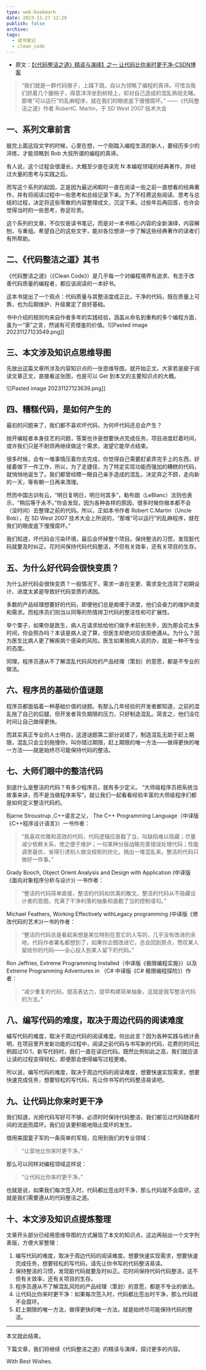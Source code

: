 ```yaml
---
type: web-bookmark
date: 2023-11-27 12:29
publish: false
archive: 
tags:
  - 读书笔记
  - clean_code
---
```

- 原文：[【《代码整洁之道》精读与演绎】之一 让代码比你来时更干净-CSDN博客](https://blog.csdn.net/poem_qianmo/article/details/52079996)

> “我们就是一群代码猴子，上蹿下跳，自以为领略了编程的真谛。可惜当我们抓着几个酸桃子，得意洋洋坐到树枝上，却对自己造成的混乱熟视无睹。那堆“可以运行”的乱麻程序，就在我们的眼皮底下慢慢腐坏。”
 ——《代码整洁之道》作者 RobertC. Martin，于 SD West 2007 技术大会

## 一、系列文章前言

敲完上面这段文字的时候，心里在想，一个刚踏入编程生涯的新人，要经历多少的淬炼，才能领略到 Bob 大叔所谓的编程的真谛。

有人说，这个过程会很漫长，大概至少是在读完 N 本编程领域的经典著作，并经过大量的思考与实践之后。

而写这个系列的起因，正是因为最近闲暇时一直在阅读一些之前一直想看的经典著作，并有将阅读过程中一些思考和总结记录下来。为了不枉费这些阅读、思考与总结的过程，决定将这些零散的内容整理成文，沉淀下来。过些年后再回首，也许会觉得当时的一些思考，弥足珍贵。

这个系列的文章，不仅仅是读书笔记，而是对一本书核心内容的全新演绎，内容解刨，与重组。希望自己的这些文字，能对各位想进一步了解这些经典著作的读者们有所帮助。
## 二、《代码整洁之道》其书

《代码整洁之道》（《Clean Code》）是几乎每一个对编程境界有追求、有志于改善代码质量的编程者，都应该阅读的一本好书。

这本书提出了一个观点：代码质量与其整洁度成正比，干净的代码，既在质量上可靠，也为后期维护、升级奠定了良好基础。

书中介绍的规则均来自作者多年的实践经验，涵盖从命名到重构的多个编程方面，虽为一“家”之言，然诚有可资借鉴的价值。![[Pasted image 20231127123549.png]]
## 三、本文涉及知识点思维导图

先放出这篇文章所涉及内容知识点的一张思维导图，就开始正文。大家若是疲于阅读文章正文，直接看这张图，也是可以 Get 到本文的主要知识点的大概。

![[Pasted image 20231127123639.png]]

## 四、糟糕代码，是如何产生的
最初的问题来了，我们都不喜欢坏代码，为何坏代码还总会产生？

抛开编程者本身技艺的问题，答案也许是想要快点完成任务，项目进度赶着时间，或许我们只是不耐烦再继续做这个需求，渴望它能早点结束。

很多时候，会有一堆事情压着你去完成，你觉得自己需要赶紧弄完手上的东西，好接着做下一件工作，所以，为了走捷径，为了特定实现功能而强加的糟糕的代码，就悄悄地诞生了。我们都曾经瞟一眼自己亲手造成的混乱，决定弃之不顾，走向新的一天，等有朝一日再来清理。

然而中国古训有云，“明日复明日，明日何其多”，勒布朗（LeBlanc）法则也表示，“稍后等于永不。”你会发现，因为各种各样的原因，很多时候你根本都不会（没时间）去整理之前的代码。所以，正如本书作者 Robert C.Martin（Uncle Bob），在 SD West 2007 技术大会上所说的，“那堆“可以运行”的乱麻程序，就在我们的眼皮底下慢慢腐坏。”

我们知道，坏代码会污染环境，最后会坏掉整个项目。保持整洁的习惯，发现脏代码就要及时纠正。花时间保持代码代码整洁，不但有关效率，还有关项目的生存。

## 五、为什么好代码会很快变质？

为什么好代码会很快变质？一般情况下，需求一直在变更、需求变化违背了初期设计、进度太紧是导致好代码变质的诱因。

多数的产品经理想要好的代码，即便他们总是痴缠于进度，他们会奋力的维护进度和需求。而程序员们则当以同等的热情捍卫代码的整洁性和可扩展性。

举个栗子，如果你是医生，病人在请求给给他们做手术前别洗手，因为那会花太多时间，你会照办吗？本该是病人说了算，但医生却绝对应该拒绝遵从。为什么？因为医生比病人更了解疾病个感染的风险。医生如果按病人说的办，就是一种不专业的态度。

同理，程序员遵从不了解混乱代码风险的产品经理（策划）的意愿，都是不专业的做法。
## 六、程序员的基础价值谜题

程序员都面临着一种基础价值的谜题。有那么几年经验的开发者都知道，之前的混乱拖了自己的后腿，但开发者背负期限的压力，只好制造混乱。简言之，他们没花时间让自己做得更快。

而其实真正专业的人士明白，这道谜题第二部分说错了，制造混乱无助于赶上期限，混乱只会立刻拖慢你，叫你错过期限，赶上期限的唯一方法——做得更快的唯一方法——就是始终尽可能保持代码的整洁。

## 七、大师们眼中的整洁代码

到底什么是整洁的代码？有多少程序员，就有多少定义。 “大师级程序员把系统当故事来讲，而不是当做程序来写”。就让我们一起看看经验丰富的大师级程序们都是如何定义整洁代码的。

Bjarne Stroustrup ,C++语言之父， The C++ Programming Language（中译版《C++程序设计语言》）一书作者：

>“我喜欢优雅和高效的代码，代码逻辑应直截了当，叫缺陷难以隐藏；尽量减少依赖关系，使之便于维护；一句某种分层战略完善错误处理代码；性能调至最优，省得引诱别人做没规矩的优化，搞出一堆混乱来。整洁的代码只做好一件事。”

Grady Booch, Object Orient Analysis and Design with Application (中译版《面向对象程序分析与设计》) 一书作者：

>“整洁的代码简单直接，整洁的代码如优美的散文。整洁的代码从不隐藏设计者的意图，充满了干净利落的抽象和直截了当的控制语句。”

Michael Feathers, Working Effectively withLegacy programming (中译版《修改代码的艺术》)一书的作者：

>“整洁的代码总是看起来想是某位特别在意它的人写的，几乎没有改进的余地，代码作者署名都想到了，如果你企图改进它，总会回到原点，赞叹某人留给你的代码——全心投入到某人留下的代码。”

Ron Jeffries, Extreme Programming Installed（中译版《极限编程实施》）以及 Extreme Programming Adventures in （C# 中译版《C# 极限编程探险》）作者：

>“减少重复的代码，提高表达力，提早构建简单抽象，这就是我写整洁代码的方法。”

## 八、编写代码的难度，取决于周边代码的阅读难度

编写代码的难度，取决于周边代码的阅读难度。何出此言？因为各种实践与统计表明，在项目里开发新功能的过程中，阅读之前代码与书写新的代码，花费的时间比例超过10:1，新写代码时，我们一直在读旧代码。既然比例如此之高，我们就应该让读的过程变得轻松，即便那会使得编写过程更难。

所以说，编写代码的难度，取决于周边代码的阅读难度，想要快速实现需求，想要快速完成任务，想要轻松的写代码，先让你书写的代码整洁易读吧。

##  九、让代码比你来时更干净

我们知道，光把代码写好可不够，必须时时保持代码整洁，我们都见过代码随着时间的流逝而腐坏。我们应该更积极地阻止腐坏的发生。

借用美国童子军的一条简单的军规，应用到我们的专业领域：

>“让营地比你来时更干净。”

那么可以同样对编程领域这样说：

>“让代码比你来时更干净。”

也就是说，如果我们每次签入时，代码都比签出时干净，那么代码就不会腐坏。这就是我们需要遵从的代码整洁之道。

##  十、本文涉及知识点提炼整理

文章开头部分已经用思维导图的方式展现了本文的知识点，这边再贴出一个文字列表版，方便大家整理：
1. 编写代码的难度，取决于周边代码的阅读难度。想要快速实现需求，想要快速完成任务，想要轻松的写代码，请先让你书写的代码整洁易读。
2. 保持整洁的习惯，发现脏代码就要及时纠正。花时间保持代码代码整洁，这不但有关效率，还有关项目的生存。
3. 程序员遵从不了解混乱风险的产品经理（策划）的意愿，都是不专业的做法。
4. 让代码比你来时更干净：如果每次签入时，代码都比签出时干净，那么代码就不会腐坏。
5. 赶上期限的唯一方法，做得更快的唯一方法，就是始终尽可能保持代码的整洁。

---

本文就此结束。

下篇文章，我们将继续《代码整洁之道》的精读与演绎，探讨更多的内容。

With Best Wishes.